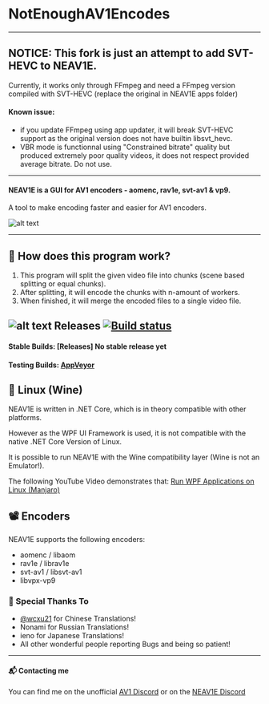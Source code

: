 # NotEnoughAV1Encodes


---


## NOTICE: This fork is just an attempt to add SVT-HEVC to NEAV1E.
Currently, it works only through FFmpeg and need a FFmpeg version compiled with SVT-HEVC (replace the original in NEAV1E apps folder)

#### Known issue: 
- if you update FFmpeg using app updater, it will break SVT-HEVC support as the original version does not have builtin libsvt_hevc.
- VBR mode is functionnal using "Constrained bitrate" quality but produced extremely poor quality videos, it does not respect provided average bitrate. Do not use.
---


#### NEAV1E is a GUI for AV1 encoders - aomenc, rav1e, svt-av1 & vp9. 

A tool to make encoding faster and easier for AV1 encoders.

![alt text](https://i.imgur.com/EcF3P1l.png "Darkmode")


---

## 🔬 How does this program work?
1. This program will split the given video file into chunks (scene based splitting or equal chunks).
2. After splitting, it will encode the chunks with n-amount of workers. 
3. When finished, it will merge the encoded files to a single video file.


## ![alt text](https://i.imgur.com/Ql4lP4E.png) Releases [![Build status](https://ci.appveyor.com/api/projects/status/f3wd2kr5i8eofj88/branch/master?svg=true)](https://ci.appveyor.com/project/Alkl/notenoughav1encodes/branch/master)

#### Stable Builds: [Releases] No stable release yet

#### Testing Builds: [AppVeyor](https://ci.appveyor.com/project/manzing/notenoughav1encodes/branch/SVT-HEVC-FFmpeg-Support/artifacts)

## 🐧 Linux (Wine)
NEAV1E is written in .NET Core, which is in theory compatible with other platforms.

However as the WPF UI Framework is used, it is not compatible with the native .NET Core Version of Linux.

It is possible to run NEAV1E with the Wine compatibility layer (Wine is not an Emulator!).

The following YouTube Video demonstrates that: [Run WPF Applications on Linux (Manjaro)](https://www.youtube.com/watch?v=u1PWRYLuiNQ)


## 📽 Encoders

NEAV1E supports the following encoders:

- aomenc / libaom
- rav1e / librav1e
- svt-av1 / libsvt-av1
- libvpx-vp9

### 🎉 Special Thanks To
- [@wcxu21](https://github.com/wcxu21) for Chinese Translations!
- Nonami for Russian Translations!
- ieno for Japanese Translations!
- All other wonderful people reporting Bugs and being so patient!

---

#### 📬 Contacting me
You can find me on the unofficial [AV1 Discord](https://discord.gg/HSBxne3) or on the [NEAV1E Discord](https://discord.gg/yG27ArHBFe)
